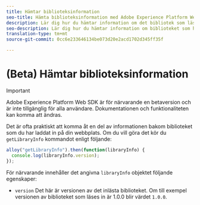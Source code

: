 ```yaml
---
title: Hämtar biblioteksinformation
seo-title: Hämta biblioteksinformation med Adobe Experience Platform Web SDK
description: Lär dig hur du hämtar information om det bibliotek som läses in på webbplatsen
seo-description: Lär dig hur du hämtar information om biblioteket som har lästs in på webbplatsen av Adobe Experience Cloud SDK samlar in automatiskt
translation-type: tm+mt
source-git-commit: 0cc6e233646134be073d20e2acd1702d345ff35f

---
```



# (Beta) Hämtar biblioteksinformation

>[!IMPORTANT]
>
>Adobe Experience Platform Web SDK är för närvarande en betaversion och är inte tillgänglig för alla användare. Dokumentationen och funktionaliteten kan komma att ändras.

Det är ofta praktiskt att komma åt en del av informationen bakom biblioteket som du har laddat in på din webbplats. Om du vill göra det kör du `getLibraryInfo` kommandot enligt följande:

```js
alloy("getLibraryInfo").then(function(libraryInfo) {
  console.log(libraryInfo.version);
});
```

För närvarande innehåller det angivna `libraryInfo` objektet följande egenskaper:

* `version` Det här är versionen av det inlästa biblioteket. Om till exempel versionen av biblioteket som läses in är 1.0.0 blir värdet `1.0.0`.